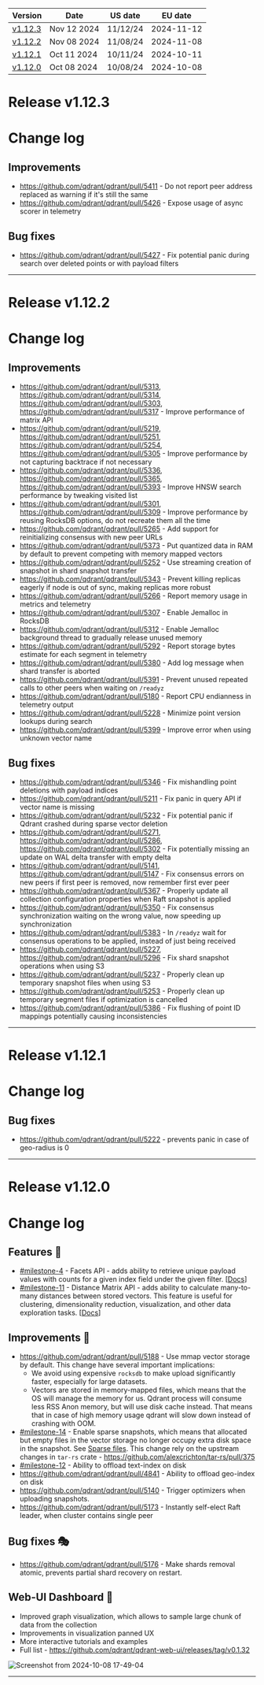 | Version | Date | US date | EU date |
| ------- | ---- | ------- | ------- |
| [v1.12.3](qdrant-v1.12.md#release-v1123) | Nov 12 2024 | 11/12/24 | 2024-11-12 |
| [v1.12.2](qdrant-v1.12.md#release-v1122) | Nov 08 2024 | 11/08/24 | 2024-11-08 |
| [v1.12.1](qdrant-v1.12.md#release-v1121) | Oct 11 2024 | 10/11/24 | 2024-10-11 |
| [v1.12.0](qdrant-v1.12.md#release-v1120) | Oct 08 2024 | 10/08/24 | 2024-10-08 |



# Release v1.12.3
# Change log

## Improvements

- https://github.com/qdrant/qdrant/pull/5411 - Do not report peer address replaced as warning if it's still the same
- https://github.com/qdrant/qdrant/pull/5426 - Expose usage of async scorer in telemetry

## Bug fixes

- https://github.com/qdrant/qdrant/pull/5427 - Fix potential panic during search over deleted points or with payload filters
-----
# Release v1.12.2
# Change log

## Improvements

- https://github.com/qdrant/qdrant/pull/5313, https://github.com/qdrant/qdrant/pull/5314, https://github.com/qdrant/qdrant/pull/5303, https://github.com/qdrant/qdrant/pull/5317 - Improve performance of matrix API
- https://github.com/qdrant/qdrant/pull/5219, https://github.com/qdrant/qdrant/pull/5251, https://github.com/qdrant/qdrant/pull/5254, https://github.com/qdrant/qdrant/pull/5305 - Improve performance by not capturing backtrace if not necessary
- https://github.com/qdrant/qdrant/pull/5336, https://github.com/qdrant/qdrant/pull/5365, https://github.com/qdrant/qdrant/pull/5393 - Improve HNSW search performance by tweaking visited list
- https://github.com/qdrant/qdrant/pull/5301, https://github.com/qdrant/qdrant/pull/5309 - Improve performance by reusing RocksDB options, do not recreate them all the time
- https://github.com/qdrant/qdrant/pull/5265 - Add support for reinitializing consensus with new peer URLs
- https://github.com/qdrant/qdrant/pull/5373 - Put quantized data in RAM by default to prevent competing with memory mapped vectors
- https://github.com/qdrant/qdrant/pull/5252 - Use streaming creation of snapshot in shard snapshot transfer
- https://github.com/qdrant/qdrant/pull/5343 - Prevent killing replicas eagerly if node is out of sync, making replicas more robust
- https://github.com/qdrant/qdrant/pull/5266 - Report memory usage in metrics and telemetry
- https://github.com/qdrant/qdrant/pull/5307 - Enable Jemalloc in RocksDB
- https://github.com/qdrant/qdrant/pull/5312 - Enable Jemalloc background thread to gradually release unused memory
- https://github.com/qdrant/qdrant/pull/5292 - Report storage bytes estimate for each segment in telemetry
- https://github.com/qdrant/qdrant/pull/5380 - Add log message when shard transfer is aborted
- https://github.com/qdrant/qdrant/pull/5391 - Prevent unused repeated calls to other peers when waiting on `/readyz`
- https://github.com/qdrant/qdrant/pull/5180 - Report CPU endianness in telemetry output
- https://github.com/qdrant/qdrant/pull/5228 - Minimize point version lookups during search
- https://github.com/qdrant/qdrant/pull/5399 - Improve error when using unknown vector name

## Bug fixes

- https://github.com/qdrant/qdrant/pull/5346 - Fix mishandling point deletions with payload indices
- https://github.com/qdrant/qdrant/pull/5211 - Fix panic in query API if vector name is missing
- https://github.com/qdrant/qdrant/pull/5232 - Fix potential panic if Qdrant crashed during sparse vector deletion
- https://github.com/qdrant/qdrant/pull/5271, https://github.com/qdrant/qdrant/pull/5286, https://github.com/qdrant/qdrant/pull/5302 - Fix potentially missing an update on WAL delta transfer with empty delta
- https://github.com/qdrant/qdrant/pull/5141, https://github.com/qdrant/qdrant/pull/5147 - Fix consensus errors on new peers if first peer is removed, now remember first ever peer
- https://github.com/qdrant/qdrant/pull/5367 - Properly update all collection configuration properties when Raft snapshot is applied
- https://github.com/qdrant/qdrant/pull/5350 - Fix consensus synchronization waiting on the wrong value, now speeding up synchronization
- https://github.com/qdrant/qdrant/pull/5383 - In `/readyz` wait for consensus operations to be applied, instead of just being received
- https://github.com/qdrant/qdrant/pull/5227, https://github.com/qdrant/qdrant/pull/5296 - Fix shard snapshot operations when using S3
- https://github.com/qdrant/qdrant/pull/5237 - Properly clean up temporary snapshot files when using S3
- https://github.com/qdrant/qdrant/pull/5253 - Properly clean up temporary segment files if optimization is cancelled
- https://github.com/qdrant/qdrant/pull/5386 - Fix flushing of point ID mappings potentially causing inconsistencies
-----
# Release v1.12.1
# Change log

## Bug fixes

* https://github.com/qdrant/qdrant/pull/5222 - prevents panic in case of geo-radius is 0
-----
# Release v1.12.0
# Change log

## Features :tropical_drink:

* [#milestone-4](https://github.com/qdrant/qdrant/milestone/4?closed=1) - Facets API - adds ability to retrieve unique payload values with counts for a given index field under the given filter. [[Docs](https://qdrant.tech/documentation/concepts/payload/#facet-counts)]
* [#milestone-11](https://github.com/qdrant/qdrant/milestone/11?closed=1) - Distance Matrix API - adds ability to calculate many-to-many distances between stored vectors. This feature is useful for clustering, dimensionality reduction, visualization, and other data exploration tasks. [[Docs](https://qdrant.tech/documentation/concepts/explore/#distance-matrix)]

## Improvements :roller_coaster:

* https://github.com/qdrant/qdrant/pull/5188 - Use mmap vector storage by default. This change have several important implications: 
    * We avoid using expensive `rocksdb` to make upload significantly faster, especially for large datasets.
    * Vectors are stored in memory-mapped files, which means that the OS will manage the memory for us. Qdrant process will consume less RSS Anon memory, but will use disk cache instead. That means that in case of high memory usage qdrant will slow down instead of crashing with OOM.
* [#milestone-14](https://github.com/qdrant/qdrant/milestone/14?closed=1) - Enable sparse snapshots, which means that allocated but empty files in the vector storage no longer occupy extra disk space in the snapshot. See [Sparse files](https://en.wikipedia.org/wiki/Sparse_file). This change rely on the upstream changes in `tar-rs` crate - https://github.com/alexcrichton/tar-rs/pull/375
* [#milestone-12](https://github.com/qdrant/qdrant/milestone/12?closed=1) - Ability to offload text-index on disk
* https://github.com/qdrant/qdrant/pull/4841 - Ability to offload geo-index on disk
* https://github.com/qdrant/qdrant/pull/5140 - Trigger optimizers when uploading snapshots.
* https://github.com/qdrant/qdrant/pull/5173 - Instantly self-elect Raft leader, when cluster contains single peer

## Bug fixes :performing_arts:

* https://github.com/qdrant/qdrant/pull/5176 - Make shards removal atomic, prevents partial shard recovery on restart.

## Web-UI Dashboard :bento:

* Improved graph visualization, which allows to sample large chunk of data from the collection
* Improvements in visualization panned UX
* More interactive tutorials and examples
* Full list - https://github.com/qdrant/qdrant-web-ui/releases/tag/v0.1.32

![Screenshot from 2024-10-08 17-49-04](https://github.com/user-attachments/assets/43fa1784-25cd-4fa6-a4e0-bf189cf1a9d7)

-----
